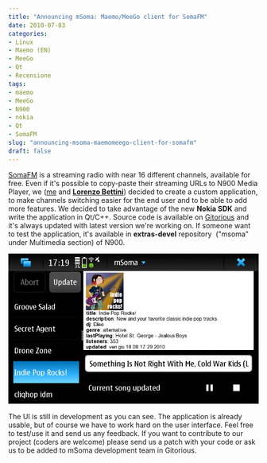 ```yaml
---
title: "Announcing mSoma: Maemo/MeeGo client for SomaFM"
date: 2010-07-03
categories: 
- Linux
- Maemo (EN)
- MeeGo
- Qt
- Recensione
tags: 
- maemo
- MeeGo
- N900
- nokia
- Qt
- SomaFM
slug: "announcing-msoma-maemomeego-client-for-somafm"
draft: false
---
```


[SomaFM](http://somafm.com) is a streaming radio with near 16 different
channels, available for free. Even if it's possible to copy-paste their
streaming URLs to N900 Media Player, we ([me](http://maemo.org/profile/view/andy80) and [**Lorenzo Bettini**](http://maemo.org/profile/view/lorebett)) 
decided to create a custom application, to make channels switching easier for the end user
and to be able to add more features. We decided to take advantage of the
new **Nokia SDK** and write the application in Qt/C++. Source code is
available on [Gitorious](http://gitorious.org/msoma) and it's always
updated with latest version we're working on. If someone want to test
the application, it's available in **extras-devel** repository  ("msoma"
under Multimedia section) of N900.

[![msoma](msoma_0.1.2.png)](msoma_0.1.2.png)

The UI is still in development as you can see. The application is
already usable, but of course we have to work hard on the user
interface. Feel free to test/use it and send us any feedback. If you
want to contribute to our project (coders are welcome) please send us a
patch with your code or ask us to be added to mSoma development team in
Gitorious.


